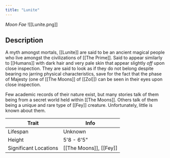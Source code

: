 ```yaml
---
title: "Lunite"
---
```

*Moon Fae*
![[Lunite.png]]

## Description
A myth amongst mortals, [[Lunite]] are said to be an ancient magical people who live amongst the civilizations of [[The Prime]]. Said to appear similarly to [[Humans]] with dark hair and very pale skin that appear slightly *off* upon close inspection. They are said to look as if they do not belong despite bearing no jarring physical characteristics, save for the fact that the phase of Majesty (one of [[The Moons]] of [[Zol]]) can be seen in their eyes upon close inspection.

Few academic records of their nature exist, but many stories talk of them being from a secret world held within [[The Moons]]. Others talk of them being a unique and rare type of [[Fey]] creature. Unfortunately, little is known about them.

| Trait | Info |
| --- | --- |
| Lifespan | Unknown |
| Height | 5'8 - 6'5" |
| Significant Locations | [[The Moons]], [[Fey]] |